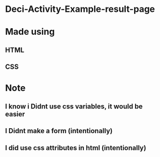 # Deci-Activity-Example-result-page
# Made using
HTML
---
CSS
---
# Note

I know i Didnt use css variables, it would be easier 
---
I Didnt make a form (intentionally)
---
I did use css attributes in html (intentionally)
---
